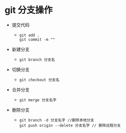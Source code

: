 # git 分支操作

- 提交代码

  - ```shell
    git add .
    git commit -m ""
    ```

- 新建分支

  - ```shell
    git branch 分支名
    ```

- 切换分支

  - ```shell
    git checkout 分支名
    ```

- 合并分支

  - ```shell
    git merge 分支名字
    ```

- 删除分支
  - ```shell
    git branch -d 分支名字 //删除本地分支
    git push origin --delete 分支名字 // 删除远程分支
    ```

